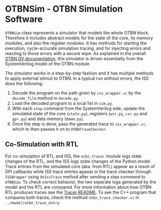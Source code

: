 # OTBNSim - OTBN Simulation Software

`OTBNSim` class represents a simulator that models the whole OTBN block.
Therefore it includes abstract models for the state of the core, its memory modules, and also the register modules.
It has methods for starting the execution, cycle-accurate simulation tracing, and for injecting errors and reacting to those errors with a secure wipe.
As explained in the overall [OTBN DV documentation](../README.md), this simulator is driven essentially from the SystemVerilog model of the OTBN module.

The simulator works in a step-by-step fashion and it has multiple methods to apply external stimuli to OTBN.
In a typical run without errors, the ISS does the following:
 1. Decode the program on the path given by `iss_wrapper.cc` by the `decode_file` method in `decode.py`.
 2. Load the decoded program to a local list in `sim.py`.
 3. With each `step` command from the SystemVerilog side, update the simulated state of the core (`state.py`), registers (`wsr.py`, `csr.py` and `gpr.py`) and data memory (`dmem.py`).
 4. Once the step is done, pass the generated trace to `iss_wrapper.cc`, which to then passes it on to `OTBNTraceChecker`.

## Co-Simulation with RTL
For co-simulation of RTL and ISS, the `otbn_tracer` module logs state changes of the RTL, and the ISS logs state changes of the Python model.
Trace entries from the simulated core (aka. from RTL) appear as a result of DPI callbacks while ISS trace entries appear in the trace checker through `ISSWrapper` using `OnIssTrace` method after sending a step command to `OTBNSim`.
To check correct behavior, the two separate logs generated by the model and the RTL are compared.
For more information about how OTBN RTL produces traces see the [Tracer README](../tracer/README.md).
To see the C++ program that compares both traces, check the method `otbn_trace_checker.cc` in `../model/otbn_trace_entry`.
